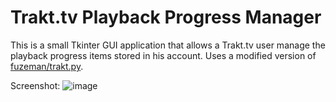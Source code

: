 # Trakt.tv Playback Progress Manager
This is a small Tkinter GUI application that allows a Trakt.tv user manage the playback progress items stored in his account.
Uses a modified version of [fuzeman/trakt.py](https://github.com/fuzeman/trakt.py).

Screenshot:
![image](https://cloud.githubusercontent.com/assets/10238474/22926771/be59930e-f2b6-11e6-9f4e-619aa5d1f235.png)